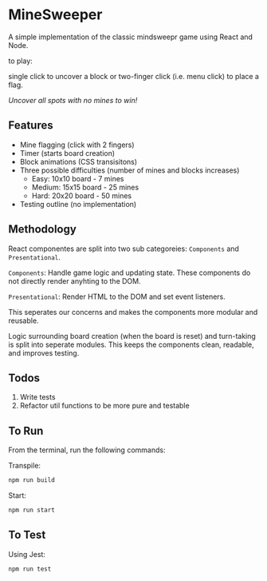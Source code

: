 # MineSweeper

A simple implementation of the classic mindsweepr game using React and Node.

to play: 

single click to uncover a block or two-finger click (i.e. menu click) to place a flag. 

*Uncover all spots with no mines to win!*

## Features

* Mine flagging (click with 2 fingers)
* Timer (starts board creation)
* Block animations (CSS transisitons)
* Three possible difficulties (number of mines and blocks increases)
  * Easy: 10x10 board - 7 mines
  * Medium: 15x15 board - 25 mines
  * Hard: 20x20 board - 50 mines
* Testing outline (no implementation)

## Methodology
React componentes are split into two sub categoreies: `Components` and `Presentational`.

`Components`: Handle game logic and updating state. These components do not directly render anyhting to the DOM.

`Presentational`: Render HTML to the DOM and set event listeners.

This seperates our concerns and makes the components more modular and reusable.

Logic surrounding board creation (when the board is reset) and turn-taking is split into seperate modules. This keeps the components clean, readable, and improves testing.

## Todos
1. Write tests
2. Refactor util functions to be more pure and testable

## To Run

From the terminal, run the following commands:

Transpile:
```sh
npm run build
```

Start:
```sh
npm run start
```

## To Test

Using Jest:
```sh
npm run test
```